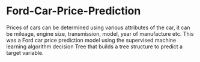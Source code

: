 # Ford-Car-Price-Prediction
Prices of cars can be determined using various attributes of the car, it can be mileage, engine size, transmission, model, year of manufacture etc. This was a Ford car price prediction model using the supervised machine learning algorithm decision Tree that builds a tree structure to predict a target variable.
